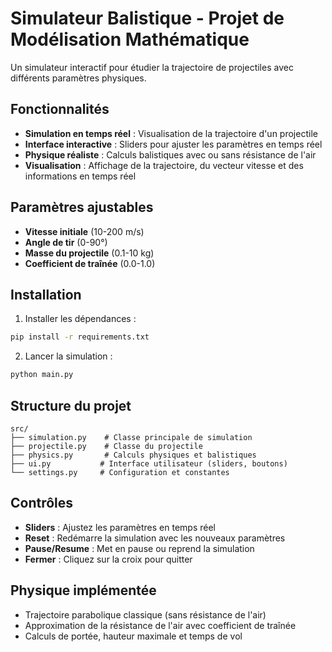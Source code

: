# Simulateur Balistique - Projet de Modélisation Mathématique

Un simulateur interactif pour étudier la trajectoire de projectiles avec différents paramètres physiques.

## Fonctionnalités

- **Simulation en temps réel** : Visualisation de la trajectoire d'un projectile
- **Interface interactive** : Sliders pour ajuster les paramètres en temps réel
- **Physique réaliste** : Calculs balistiques avec ou sans résistance de l'air
- **Visualisation** : Affichage de la trajectoire, du vecteur vitesse et des informations en temps réel

## Paramètres ajustables

- **Vitesse initiale** (10-200 m/s)
- **Angle de tir** (0-90°)
- **Masse du projectile** (0.1-10 kg)
- **Coefficient de traînée** (0.0-1.0)

## Installation

1. Installer les dépendances :
```bash
pip install -r requirements.txt
```

2. Lancer la simulation :
```bash
python main.py
```

## Structure du projet

```
src/
├── simulation.py    # Classe principale de simulation
├── projectile.py    # Classe du projectile
├── physics.py       # Calculs physiques et balistiques
├── ui.py           # Interface utilisateur (sliders, boutons)
└── settings.py     # Configuration et constantes
```

## Contrôles

- **Sliders** : Ajustez les paramètres en temps réel
- **Reset** : Redémarre la simulation avec les nouveaux paramètres
- **Pause/Resume** : Met en pause ou reprend la simulation
- **Fermer** : Cliquez sur la croix pour quitter

## Physique implémentée

- Trajectoire parabolique classique (sans résistance de l'air)
- Approximation de la résistance de l'air avec coefficient de traînée
- Calculs de portée, hauteur maximale et temps de vol
